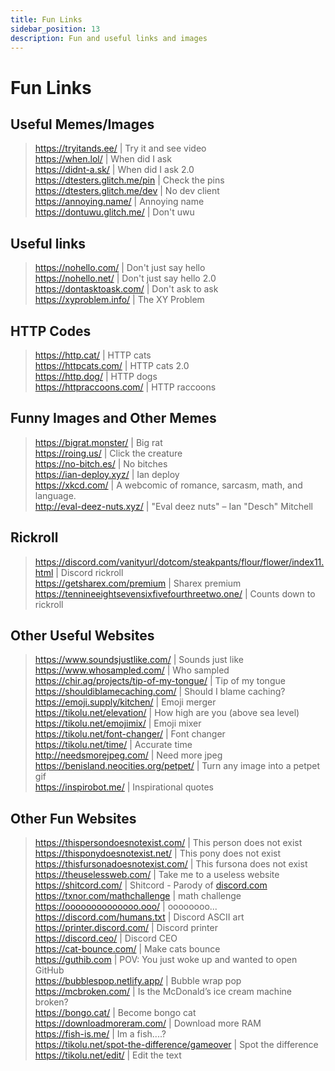 ```yaml
---
title: Fun Links
sidebar_position: 13
description: Fun and useful links and images
---
```


# Fun Links

## Useful Memes/Images
> <https://tryitands.ee/> | Try it and see video   <br/>
<https://when.lol/> | When did I ask   <br/>
<https://didnt-a.sk/> | When did I ask 2.0  <br/>
<https://dtesters.glitch.me/pin> | Check the pins   <br/>
<https://dtesters.glitch.me/dev> | No dev client   <br/>
<https://annoying.name/> | Annoying name   <br/>
<https://dontuwu.glitch.me/> | Don't uwu  <br/>


## Useful links
> <https://nohello.com/> | Don't just say hello   <br/>
<https://nohello.net/> | Don't just say hello 2.0 <br/>
<https://dontasktoask.com/> | Don't ask to ask   <br/>
<https://xyproblem.info/> | The XY Problem <br/>


## HTTP Codes
> <https://http.cat/> | HTTP cats   <br/>
<https://httpcats.com/> | HTTP cats 2.0 <br/>
<https://http.dog/> |  HTTP dogs <br/>
<https://httpraccoons.com/> | HTTP raccoons  <br/>


## Funny Images and Other Memes
> <https://bigrat.monster/> | Big rat   <br/>
<https://roing.us/> | Click the creature  <br/>
<https://no-bitch.es/> | No bitches  <br/>
<https://ian-deploy.xyz/> | Ian deploy  <br/>
<https://xkcd.com/> | A webcomic of romance, sarcasm, math, and language.  <br/>
<http://eval-deez-nuts.xyz/> | "Eval deez nuts" – Ian "Desch" Mitchell <br/>


## Rickroll
> <https://discord.com/vanityurl/dotcom/steakpants/flour/flower/index11.html> | Discord rickroll <br/>
<https://getsharex.com/premium> | Sharex premium   <br/>
<https://tennineeightsevensixfivefourthreetwo.one/> | Counts down to rickroll   <br/>


## Other Useful Websites
> <https://www.soundsjustlike.com/> | Sounds just like   <br/>
<https://www.whosampled.com/> | Who sampled   <br/>
<https://chir.ag/projects/tip-of-my-tongue/> | Tip of my tongue   <br/>
<https://shouldiblamecaching.com/> | Should I blame caching?  <br/>
<https://emoji.supply/kitchen/> | Emoji merger <br/>
<https://tikolu.net/elevation/> | How high are you (above sea level)  <br/>
<https://tikolu.net/emojimix/> | Emoji mixer  <br/>
<https://tikolu.net/font-changer/> | Font changer  <br/>
<https://tikolu.net/time/> | Accurate time  <br/>
<http://needsmorejpeg.com/> |  Need more jpeg  <br/>
<https://benisland.neocities.org/petpet/> | Turn any image into a petpet gif  <br/>
<https://inspirobot.me/> | Inspirational quotes <br/>


## Other Fun Websites
> <https://thispersondoesnotexist.com/> | This person does not exist   <br/>
<https://thisponydoesnotexist.net/> | This pony does not exist <br/>
<https://thisfursonadoesnotexist.com/> | This fursona does not exist  <br/>
<https://theuselessweb.com/> | Take me to a useless website  <br/>
<https://shitcord.com/> | Shitcord - Parody of [discord.com](https://discord.com) <br/>
<https://txnor.com/mathchallenge> | math challenge <br />
<https://oooooooooooooo.ooo/> | oooooooo...  <br/>
<https://discord.com/humans.txt> | Discord ASCII art  <br/>
<https://printer.discord.com/> | Discord printer  <br/>
<https://discord.ceo/> | Discord CEO  <br/>
<https://cat-bounce.com/> | Make cats bounce <br />
<https://guthib.com> | POV: You just woke up and wanted to open GitHub  <br/>
<https://bubblespop.netlify.app/> | Bubble wrap pop  <br/>
<https://mcbroken.com/> | Is the McDonald’s ice cream machine broken?  <br/>
<https://bongo.cat/> | Become bongo cat  <br/>
<https://downloadmoreram.com/> | Download more RAM  <br/>
<https://fish-is.me/> | Im a fish....?  <br/>
<https://tikolu.net/spot-the-difference/gameover> | Spot the difference <br/>
<https://tikolu.net/edit/> | Edit the text  <br/>
